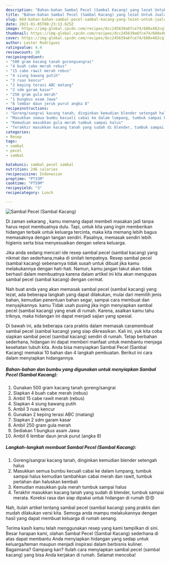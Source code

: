 ```yaml
---
description: "Bahan-bahan Sambal Pecel (Sambal Kacang) yang lezat Untuk Jualan"
title: "Bahan-bahan Sambal Pecel (Sambal Kacang) yang lezat Untuk Jualan"
slug: 664-bahan-bahan-sambal-pecel-sambal-kacang-yang-lezat-untuk-jualan
date: 2021-01-05T00:23:13.625Z
image: https://img-global.cpcdn.com/recipes/dcc245639a6fce74/680x482cq70/sambal-pecel-sambal-kacang-foto-resep-utama.jpg
thumbnail: https://img-global.cpcdn.com/recipes/dcc245639a6fce74/680x482cq70/sambal-pecel-sambal-kacang-foto-resep-utama.jpg
cover: https://img-global.cpcdn.com/recipes/dcc245639a6fce74/680x482cq70/sambal-pecel-sambal-kacang-foto-resep-utama.jpg
author: Lester Rodriguez
ratingvalue: 4.4
reviewcount: 10
recipeingredient:
- "500 gram kacang tanah gorengsangrai"
- "4 buah cabe merah rebus"
- "15 cabe rawit merah rebus"
- "4 siung bawang putih"
- "3 ruas kencur"
- "2 keping terasi ABC matang"
- "2 sdm garam kasar"
- "250 gram gula merah"
- "1 bungkus asam Jawa"
- "6 lembar daun jeruk purut angka 8"
recipeinstructions:
- "Goreng/sangrai kacang tanah, dinginkan kemudian blender setengah halus"
- "Masukkan semua bumbu kecuali cabai ke dalam lumpang, tumbuk sampai halus kemudian tambahkan cabai merah dan rawit, tumbuk perlahan dan haluskan kembali"
- "Kemudian masukkan gula merah tumbuk sampai halus"
- "Terakhir masukkan kacang tanah yang sudah di blender, tumbuk sampai merata. Koreksi rasa dan siap dipakai untuk hidangan di rumah 😍😍"
categories:
- Resep
tags:
- sambal
- pecel
- sambal

katakunci: sambal pecel sambal 
nutrition: 246 calories
recipecuisine: Indonesian
preptime: "PT33M"
cooktime: "PT59M"
recipeyield: "3"
recipecategory: Lunch

---
```



![Sambal Pecel (Sambal Kacang)](https://img-global.cpcdn.com/recipes/dcc245639a6fce74/680x482cq70/sambal-pecel-sambal-kacang-foto-resep-utama.jpg)

Di zaman  sekarang , kamu memang dapat membeli masakan jadi tanpa harus repot membuatnya dulu. Tapi, untuk kita yang ingin memberikan hidangan terbaik untuk keluarga tercinta, maka kita memang lebih bagus memasaknya dengan tangan sendiri. Pasalnya, memasak sendiri lebih higienis serta bisa menyesuaikan dengan selera keluarga.

Jika anda sedang mencari ide resep sambal pecel (sambal kacang) yang nikmat dan sederhana,maka di sinilah tempatnya. Resep sambal pecel (sambal kacang)  sebenarnya tidak susah untuk dibuat jika kamu melakukannya dengan hati-hati. Namun, kamu jangan takut akan tidak berhasil dalam membuatnya 
karena dalam artikel ini kita akan mengupas sambal pecel (sambal kacang) dengan cermat.  



Nah buat anda yang akan memasak sambal pecel (sambal kacang) yang lezat, ada beberapa langkah yang dapat dilakukan, mulai dari memilih jenis bahan, kemudian penentuan bahan segar, sampai cara membuat dan menyajikannya. kamu Tidak usah pusing jika ingin menyiapkan sambal pecel (sambal kacang) yang enak di rumah. Karena, asalkan kamu  tahu triknya, maka hidangan ini dapat menjadi sajian yang spesial.

Di bawah ini, ada beberapa cara praktis  dalam memasak caramembuat sambal pecel (sambal kacang) yang siap dikreasikan. Kali ini, yuk kita coba siapkan sambal pecel (sambal kacang) sendiri di rumah. Tetap berbahan sederhana, hidangan ini dapat memberi manfaat untuk membantu menjaga kesehatan tubuh kita. Anda bisa menyiapkan Sambal Pecel (Sambal Kacang) memakai 10 bahan dan 4 langkah pembuatan. Berikut ini cara dalam menyiapkan hidangannya.

<!--inarticleads1-->

##### Bahan-bahan dan bumbu yang digunakan untuk menyiapkan Sambal Pecel (Sambal Kacang):

1. Gunakan 500 gram kacang tanah goreng/sangrai
1. Siapkan 4 buah cabe merah (rebus)
1. Ambil 15 cabe rawit merah (rebus)
1. Siapkan 4 siung bawang putih
1. Ambil 3 ruas kencur
1. Gunakan 2 keping terasi ABC (matang)
1. Siapkan 2 sdm garam kasar
1. Ambil 250 gram gula merah
1. Sediakan 1 bungkus asam Jawa
1. Ambil 6 lembar daun jeruk purut (angka 8)




<!--inarticleads2-->

##### Langkah-langkah membuat Sambal Pecel (Sambal Kacang):

1. Goreng/sangrai kacang tanah, dinginkan kemudian blender setengah halus
1. Masukkan semua bumbu kecuali cabai ke dalam lumpang, tumbuk sampai halus kemudian tambahkan cabai merah dan rawit, tumbuk perlahan dan haluskan kembali
1. Kemudian masukkan gula merah tumbuk sampai halus
1. Terakhir masukkan kacang tanah yang sudah di blender, tumbuk sampai merata. Koreksi rasa dan siap dipakai untuk hidangan di rumah 😍😍




Nah, itulah artikel tentang  sambal pecel (sambal kacang)  yang praktis dan mudah dilakukan versi kita. Semoga anda mampu melakukannya dengan hasil yang dapat membuat keluarga di rumah senang. 

Terima kasih kamu telah menggunakan resep yang kami tampilkan di sini. Besar harapan kami, olahan  Sambal Pecel (Sambal Kacang) sederhana di atas dapat membantu Anda menyiapkan hidangan yang sedap untuk keluarga/teman maupun menjadi inspirasi dalam berbisnis kuliner. Bagaimana? Gampang kan? Itulah cara menyiapkan sambal pecel (sambal kacang) yang bisa Anda kerjakan di rumah. Selamat mencoba!

